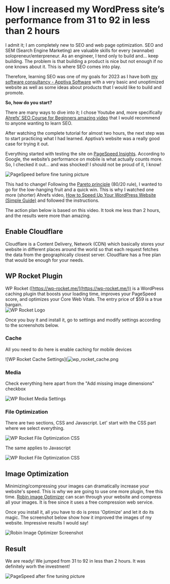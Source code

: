 # How I increased my WordPress site’s performance from 31 to 92 in less than 2 hours

I admit it; I am completely new to SEO and web page optimization. SEO and SEM (Search Engine Marketing) are valuable skills for every (wannabe) solopreneur/enterpreneur. As an engineer, I tend only to build and… keep building. The problem is that building a product is nice but not enough if no one knows about it. This is where SEO comes into play.

Therefore, learning SEO was one of my goals for 2023 as I have both [my software consultancy - Apptiva Software](https://apptivasoftware.com) with a very basic and unoptimized website as well as some ideas about products that I would like to build and promote.

 **So, how do you start?**

  There are many ways to dive into it; I chose Youtube and, more specifically [Ahrefs’ SEO Course for Beginners amazing video](https://www.youtube.com/watch?v=xsVTqzratPs&ab_channel=Ahrefs) that I would recommend to anyone wanting to learn SEO.

After watching the complete tutorial for almost two hours, the next step was to start practicing what I had learned. Apptiva’s website was a really good case for trying it out.

Everything started with testing the site on [PageSpeed Insights](https://pagespeed.web.dev/). According to Google, the website’s performance on mobile is what actually counts more. So, I checked it out… and was shocked! I should not be proud of it, I know!
  
  ![PageSpeed before fine tuning picture](https://github.com/dimitrispaxinos/dimitrispaxinos.github.io/blob/master/_assets/images/apptiva_performance_before.png?raw=true)


This had to change! Following the [Pareto principle](https://en.wikipedia.org/wiki/Pareto_principle) (80/20 rule), I wanted to go for the low-hanging fruit and a quick win. This is why I watched one more (shorter) Ahrefs video, [How to Speed Up Your WordPress Website (Simple Guide)]([https://www.youtube.com/watch?v=BrY6a-lsLp8&t=365s&ab_channel=Ahrefs) and followed the instructions. 

The action plan below is based on this video. It took me less than 2 hours, and the results were more than amazing.

 

## Enable Cloudflare
  
Cloudflare is a Content Delivery, Network (CDN) which basically stores your website in different places around the world so that each request fetches the data from the geographically closest server. Cloudflare has a free plan that would be enough for your needs.     

## WP Rocket Plugin

WP Rocket ([https://wp-rocket.me/](https://wp-rocket.me/)) is a WordPress caching plugin that boosts your loading time, improves your PageSpeed score, and optimizes your Core Web Vitals.  The entry price of $59 is a true bargain.  
![WP Rocket Logo](https://github.com/dimitrispaxinos/dimitrispaxinos.github.io/blob/master/_assets/images/wp-rocket-logo.png?raw=true)

Once you buy it and install it, go to settings and modify settings according to the screenshots below. 

### Cache

All you need to do here is enable caching for mobile devices


![WP Rocket Cache Settings](![wp_rocket_cache.png](https://github.com/dimitrispaxinos/dimitrispaxinos.github.io/blob/master/_assets/images/wp_rocket_cache.png?raw=true)

### Media

Check everything here apart from the "Add missing image dimensions" checkbox

![WP Rocket Media Settings](https://github.com/dimitrispaxinos/dimitrispaxinos.github.io/blob/master/_assets/images/wp_rocket_file_media.png?raw=true)

### File Optimization

There are two sections, CSS and Javascript. Let' start with the CSS part where we select everything. 

![WP Rocket File Optimization CSS](https://github.com/dimitrispaxinos/dimitrispaxinos.github.io/blob/master/_assets/images/wp_rocket_file_optimization_css.png?raw=true)

The same applies to Javascript

![WP Rocket File Optimization CSS](https://github.com/dimitrispaxinos/dimitrispaxinos.github.io/blob/master/_assets/images/wp_rocket_file_optimization_javascript.png?raw=true)


## Image Optimization

Minimizing/compressing your images can dramatically increase your website's speed. This is why we are going to use one more plugin, free this time. [Robin image Optimizer](https://wordpress.org/plugins/robin-image-optimizer/#why%20is%20this%20plugin%20free%20and%20how%20long%20it%20will%20be%20this%20way%3F) can scan through your website and compress all your images. It is free since it uses a free compression web service.

Once you install it, all you have to do is press 'Optimize' and let it do its magic. The screenshot below show how it improved the images of my website. Impressive results I would say!


![Robin Image Optimizer Screenshot](https://github.com/dimitrispaxinos/dimitrispaxinos.github.io/blob/master/_assets/images/robin-image-optimizer-screenshot.png?raw=true)



## Result

We are ready! We jumped from 31 to 92 in less than 2 hours. It was definitely  worh the investment!

![PageSpeed after fine tuning picture](https://github.com/dimitrispaxinos/dimitrispaxinos.github.io/blob/master/_assets/images/apptiva_performance_after.png?raw=true)
